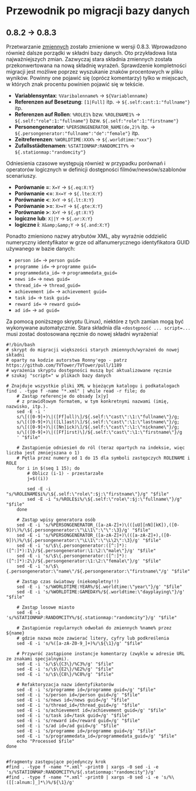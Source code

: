 # Przewodnik po migracji bazy danych

## 0.8.2 -> 0.8.3

Przetwarzanie [zmiennych](variables.md) zostało zmienione w wersji 0.8.3.
Wprowadzono również dalsze porządki w składni bazy danych.
Oto przykładowa lista najważniejszych zmian.
Zazwyczaj stara składnia zmiennych została przekonwertowana na nową składnię wyrażeń.
Sprawdzenie kompletności migracji jest możliwe poprzez wyszukanie znaków procentowych w pliku wyników.
Powinny one pojawić się (oprócz komentarzy) tylko w miejscach, w których znak procentu powinien pojawić się w tekście.



* **Variablensyntax**: `%Varibalenname%` -> `${Variablenname}`
* **Referenzen auf Besetzung**: `[1|Full]` itp. -> `${.self:cast:1:"fullname"}` itp.
* **Referenzen auf Rollen**: `%ROLE1%` bzw. `%ROLENAME1%` -> `${.self:"role":1:"fullname"}` bzw. `${.self:"role":1:"firstname"}`
* **Personengenerator**: `%PERSONGENERATOR_NAME(de,2)%` itp. -> `${.persongenerator:"fullname":"de":"female"}` itp.
* **Zeitreferenzen**: `%WORLDTIME:XXX%` -> `${.worldtime:"xxx"}`
* **Zufallsstädtenamen**: `%STATIONMAP:RANDOMCITY%` -> `${.stationmap:"randomcity"}`

Odniesienia czasowe występują również w przypadku porównań i operatorów logicznych w definicji dostępności filmów/newsów/szablonów scenariuszy.

* **Porównanie =**: `X=Y` -> `${.eq:X:Y}`
* **Porównanie <=**: `X<=Y` -> `${.lte:X:Y}`
* **Porównanie <**: `X<Y` -> `${.lt:X:Y}`
* **Porównanie >=**: `X>=Y` -> `${.gte:X:Y}`
* **Porównanie >**: `X>Y` -> `${.gt:X:Y}`
* **logiczne lub**: `X||Y` -> `${.or:X:Y}`
* **logiczne i**: `X&amp;&amp;Y` -> `${.and:X:Y}`

Ponadto zmieniono nazwy atrybutów XML, aby wyraźnie oddzielić numeryczny identyfikator w grze od alfanumerycznego identyfikatora GUID używanego w bazie danych:

* `person id=` -> `person guid=`
* `programme id=` -> `programme guid=`
* `programmedata_id=` -> `programmedata_guid=`
* `news id=` -> `news guid=`
* `thread_id=` -> `thread_guid=`
* `achievement id=` -> `achievement guid=`
* `task id=` -> `task guid=`
* `reward id=` -> `reward guid=`
* `ad id=` -> `ad guid=`

Za pomocą poniższego skryptu (Linux), niektóre z tych zamian mogą być wykonywane automatycznie.
Stara składnia dla `<dostępność ... script=...` musi zostać dostosowana ręcznie do nowej składni wyrażenia!

```
#!/bin/bash
# skrypt do migracji większości starych zmiennych/wyrażeń do nowej składni
# oparty na kodzie autorstwa Ronny'ego - patrz https://github.com/TVTower/TVTower/pull/1189
# wyrażenia skryptu dostępności muszą być aktualizowane ręcznie
# szukaj "script=" w plikach bazy danych

# Znajduje wszystkie pliki XML w bieżącym katalogu i podkatalogach
find . -type f -name "*.xml" | while read -r file; do
    # Zastąp referencje do obsady [x|y] 
    # z prawidłowym formatem, w tym konkretnymi nazwami (imię, nazwisko, itp.).
    sed -E -i '
    s/\[([0-9]+)\|([Ff]ull)\]/${.self:\"cast\":\1:\"fullname\"}/g;
    s/\[([0-9]+)\|([Ll]ast)\]/${.self:\"cast\":\1:\"lastname\"}/g;
    s/\[([0-9]+)\|([Nn]ick)\]/${.self:\"cast\":\1:\"nickname\"}/g;
    s/\[([0-9]+)\|([Ff]irst)\]/${.self:\"cast\":\1:\"firstname\"}/g
    ' "$file"

    # Zastąpienie odniesień do ról (teraz opartych na indeksie, więc liczba jest zmniejszana o 1)
    # Pętla przez numery od 1 do 15 dla symboli zastępczych ROLENAME i ROLE
    for i in $(seq 1 15); do
        # Oblicz (i-1) - przestarzałe
        j=$((i))

        sed -E -i "s/%ROLENAME$i%/\${.self:\"role\":$j:\"firstname\"}/g" "$file"
        sed -E -i "s/%ROLE$i%/\${.self:\"role\":$j:\"fullname\"}/g" "$file"
    done

    # Zastąp wpisy generatora osób
    sed -E -i 's/%PERSONGENERATOR_([a-zA-Z]+)\(([uU][nN][kK]),([0-9])\)%/\${.persongenerator:\"\L\1\":\"\":\3}/g' "$file"
    sed -E -i 's/%PERSONGENERATOR_([a-zA-Z]+)\(([a-zA-Z]+),([0-9])\)%/\${.persongenerator:\"\L\1\":\"\L\2\":\3}/g' "$file"
    sed -E -i 's/\$\{.persongenerator:([^:]*):([^:]*):1\}/${.persongenerator:\1:\2:\"male\"}/g' "$file"
    sed -E -i 's/\$\{.persongenerator:([^:]*):([^:]*):2\}/${.persongenerator:\1:\2:\"female\"}/g' "$file"
    sed -E -i 's/\$\{.persongenerator:\"name\"/${.persongenerator:\"firstname\"/g' "$file"

    # Zastąp czas światowy (niekompletny!!)
    sed -E -i 's/%WORLDTIME:YEAR%/${.worldtime:\"year\"}/g' "$file"
    sed -E -i 's/%WORLDTIME:GAMEDAY%/${.worldtime:\"dayplaying\"}/g' "$file"

    # Zastąp losowe miasto
    sed -E -i 's/%STATIONMAP:RANDOMCITY%/${.stationmap:"randomcity"}/g' "$file"

    # Zastąpienie regularnych odwołań do zmiennych %name% przez ${name} 
    # gdzie nazwa może zawierać litery, cyfry lub podkreślenia
    sed -E -i 's/%([a-zA-Z0-9_]+)%/\${\1}/g' "$file"

    # Przywróć zastąpione instancje komentarzy (zwykle w adresie URL ze znakami specjalnymi).
    sed -E -i 's/\$\{C3\}/%C3%/g' "$file"
    sed -E -i 's/\$\{E2\}/%E2%/g' "$file"
    sed -E -i 's/\$\{C8\}/%C8%/g' "$file"

	# Refaktoryzacja nazw identyfikatorów
	sed -E -i 's/programme id=/programme guid=/g' "$file"
	sed -E -i 's/person id=/person guid=/g' "$file"
	sed -E -i 's/news id=/news guid=/g' "$file"
	sed -E -i 's/thread_id=/thread_guid=/g' "$file"
	sed -E -i 's/achievement id=/achievement guid=/g' "$file"
	sed -E -i 's/task id=/task guid=/g' "$file"
	sed -E -i 's/reward id=/reward guid=/g' "$file"
	sed -E -i 's/ad id=/ad guid=/g' "$file"
	sed -E -i 's/programme id=/programme guid=/g' "$file"
	sed -E -i 's/programmedata_id=/programmedata_guid=/g' "$file"
    echo "Processed $file"
done


#fragmenty zastępujące pojedynczy krok
#find . -type f -name "*.xml" -print0 | xargs -0 sed -i -e 's/%STATIONMAP:RANDOMCITY%/${.stationmap:"randomcity"}/g'
#find . -type f -name "*.xml" -print0 | xargs -0 sed -i -e 's/%\([[:alnum:]_]*\)%/${\1}/g'
```